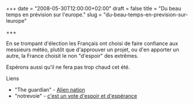+++
date = "2008-05-30T12:00:00+02:00"
draft = false
title = "Du beau temps en prévision sur l'europe."
slug = "du-beau-temps-en-prevision-sur-leurope"

+++

En se trompant d'élection les Français ont choisi de faire confiance aux messieurs météo, plutôt que d'approuver un projet, ou d'en apporter un autre, la France choisit le non "d'espoir" des extrêmes.

Espérons aussi qu'il ne fera pas trop chaud cet été.

Liens

* "The guardian" - [Alien nation](http://www.guardian.co.uk/elsewhere/journalist/story/0,7792,1486772,00.html)
* "notrevoie" - [c'est un vote d'espoir et d'espérance](http://www.notrevoie.com/a_la_une.asp?id=6077)